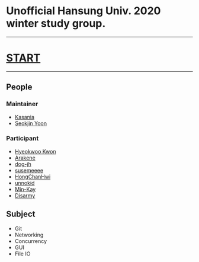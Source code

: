 # Unofficial Hansung Univ. 2020 winter study group.
* * *

[<h1>START</h1>](docs/Q0.md)

* * *

## People
### Maintainer
* [Kasania](https://github.com/Kasania)
* [Seokjin Yoon](https://github.com/sjy5386)

### Participant
* [Hyeokwoo Kwon](https://github.com/pllapallpal)
* [Arakene](https://github.com/kbh97102)
* [dog-jh](https://github.com/dog-jh)
* [susemeeee](https://github.com/susemeeee)
* [HongChanHwi](https://github.com/Cwhist)
* [unnokid](https://github.com/unnokid)
* [Min-Kay](https://github.com/Min-Kay)
* [Disarmy](https://github.com/Disarmy)

## Subject
* Git
* Networking
* Concurrency
* GUI
* File IO
